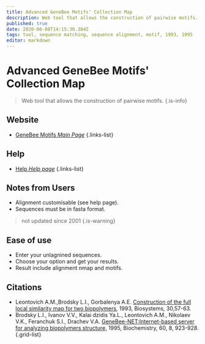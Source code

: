 ```yaml
---
title: Advanced GeneBee Motifs' Collection Map
description: Web tool that allows the construction of pairwise motifs.
published: true
date: 2020-06-08T14:15:30.384Z
tags: tool, sequence matching, sequence alignment, motif, 1993, 1995
editor: markdown
---
```


# Advanced GeneBee Motifs' Collection Map

> Web tool that allows the construction of pairwise motifs.
{.is-info}


## Website

- [GeneBee Motifs *Main Page*](http://www.genebee.msu.su/services/dhm/advanced.html)
{.links-list}

## Help
- [Help *Help page*](http://www.genebee.msu.su/services/dhm/help.html)
{.links-list}

## Notes from Users
- Alignment customisable (see help page).
- Sequences must be in fasta format.
> not updated since 2001
{.is-warning}


## Ease of use
- Enter your unlagnined sequences.
- Choose your option and get your results.
- Result include alignment nmap and motifs.


## Citations

- Leontovich A.M.,Brodsky L.I., Gorbalenya A.E. [Construction of the full local similarity map for two biopolymers,](http://www.genebee.msu.su/services/papers/BIOSYS_30/BIOSYST.htm) 1993, Biosystems, 30,57-63.
- Brodsky L.I., Ivanov V.V., Kalai dzidis Ya.L., Leontovich A.M., Nikolaev V.K., Feranchuk S.I., Drachev V.A. [GeneBee-NET:Internet-based server for analyzing biopolymers structure,](http://www.genebee.msu.su/services/papers/GNB-NET/GNB-NET.htm) 1995, Biochemistry, 60, 8, 923-928.
{.grid-list}